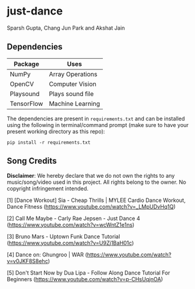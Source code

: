 # just-dance

Sparsh Gupta, Chang Jun Park and Akshat Jain

## Dependencies

| Package    | Uses              |
|------------|-------------------|
| NumPy      | Array Operations  |
| OpenCV     | Computer Vision   |
| Playsound  | Plays sound file  |
| TensorFlow | Machine Learning  |


 The dependencies are present in `requirements.txt` and can be installed using the following in terminal/command prompt (make sure to have your present working directory as this repo):
 
 ```
 pip install -r requirements.txt
 ```

## Song Credits

**Disclaimer**: We hereby declare that we do not own the rights to any music/song/video used in this project.
All rights belong to the owner.
No copyright infringement intended.

[1] [Dance Workout] Sia - Cheap Thrills | MYLEE Cardio Dance Workout, Dance Fitness (https://www.youtube.com/watch?v=_LMpUDvHq1Q)

[2] Call Me Maybe - Carly Rae Jepsen - Just Dance 4 (https://www.youtube.com/watch?v=wcWntZ1e1ns)

[3] Bruno Mars - Uptown Funk Dance Tutorial (https://www.youtube.com/watch?v=U9Zj1BaH01c)

[4] Dance on: Ghungroo | WAR (https://www.youtube.com/watch?v=v0JKF8S8ehc)

[5] Don't Start Now by Dua Lipa - Follow Along Dance Tutorial For Beginners (https://www.youtube.com/watch?v=p-CHsUqjnOA)


